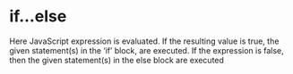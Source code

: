 # if...else
Here JavaScript expression is evaluated. If the resulting value is true, the given statement(s) in the ‘if’ block, are executed. If the expression is false, then the given statement(s) in the else block are executed

